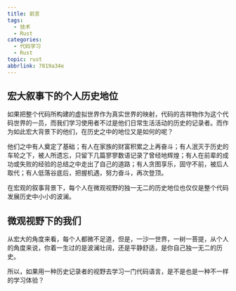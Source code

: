 ```yaml
---
title: 前言
tags:
  - 技术
  - Rust
categories:
  - 代码学习
  - Rust
topic: rust
abbrlink: 7819a34e
---
```


## 宏大叙事下的个人历史地位

如果把整个代码所构建的虚拟世界作为真实世界的映射，代码的吉祥物作为这个代码世界的一员，而我们学习使用者不过是他们日常生活活动的历史的记录者。而作为如此宏大背景下的他们，在历史之中的地位又是如何的呢？

他们之中有人奠定了基础；有人在家族的财富积累之上再奋斗；有人泯灭于历史的车轮之下，被人所遗忘，只留下几篇寥寥数语记录了曾经地辉煌；有人在前辈的成功或失败的经验的总结之中走出了自己的道路；有人贪图享乐，固守不前，被后人取代；有人低落谷底后，把握机遇，努力奋斗，再次登顶。

在宏观的叙事背景下，每个人在微观视野的独一无二的历史地位也仅仅是整个代码发展历史中小小的波澜。

## 微观视野下的我们

从宏大的角度来看，每个人都微不足道，但是，一沙一世界，一树一菩提，从个人的角度来说，你着一生过的是波澜壮阔，还是平静舒适，是你自己独一无二的历史。

所以，如果用一种历史记录者的视野去学习一门代码语言，是不是也是一种不一样的学习体验？
